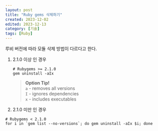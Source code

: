 ```yaml
---
layout: post
title: "Ruby gems 삭제하기"
created: 2023-12-02
edited: 2023-12-13
category: [기술]
tags: [Ruby]
---
```



루비 버전에 따라 모듈 삭제 방법이 다르다고 한다.

1. 2.1.0 이상 인 경우

	```shell
	# Rubygems >= 2.1.0
	gem uninstall -aIx
	```


	> **Option Tip!**  
	> `a` - removes all versions  
	> `I` - ignores dependencies  
	> `x` - includes executables

1. 2.1.0 미만 인 경우

```shell
# Rubygems < 2.1.0
for i in `gem list --no-versions`; do gem uninstall -aIx $i; done
```

